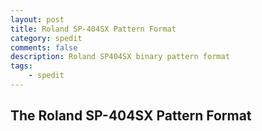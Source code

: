 ```yaml
---
layout: post
title: Roland SP-404SX Pattern Format
category: spedit
comments: false
description: Roland SP404SX binary pattern format
tags:
    - spedit
---
```


## The Roland SP-404SX Pattern Format




